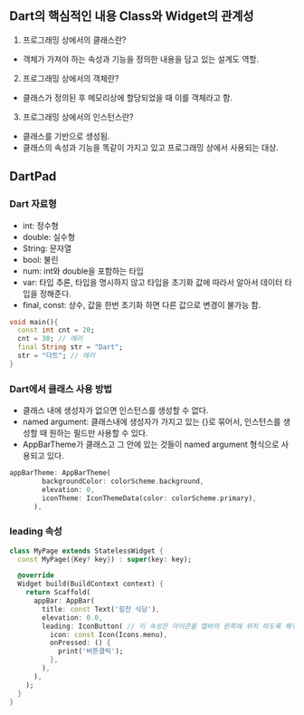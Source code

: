 ## Dart의 핵심적인 내용 Class와 Widget의 관계성
1. 프로그래밍 상에서의 클래스란?
- 객체가 가져야 하는 속성과 기능을 정의한 내용을 담고 있는 설계도 역할.

2. 프로그래밍 상에서의 객체란?
- 클래스가 정의된 후 메모리상에 할당되었을 때 이를 객체라고 함.

3. 프로그래밍 상에서의 인스턴스란?
- 클래스를 기반으로 생성됨.
- 클래스의 속성과 기능을 똑같이 가지고 있고 프로그래밍 상에서 사용되는 대상.

## DartPad
### Dart 자료형
- int: 정수형
- double: 실수형
- String: 문자열
- bool: 불린
- num: int와 double을 포함하는 타입
- var: 타입 추론, 타입을 명시하지 않고 타입을 초기화 값에 따라서 알아서 데이터 타입을 정해준다.
- final, const: 상수, 값을 한번 초기화 하면 다른 값으로 변경이 불가능 함.
```dart
void main(){
  const int cnt = 20;
  cnt = 30; // 에러
  final String str = "Dart";
  str = "다트"; // 에러
}
```
### Dart에서 클래스 사용 방법
- 클래스 내에 생성자가 없으면 인스턴스를 생성할 수 없다.
- named argument: 클래스내에 생성자가 가지고 있는 {}로 묶어서, 인스턴스를 생성할 때 원하는 필드만 사용할 수 있다.
- AppBarTheme가 클래스고 그 안에 있는 것들이 named argument 형식으로 사용되고 있다.
```dart
appBarTheme: AppBarTheme(
        backgroundColor: colorScheme.background,
        elevation: 0,
        iconTheme: IconThemeData(color: colorScheme.primary),
      ),
```
### leading 속성
```dart
class MyPage extends StatelessWidget {
  const MyPage({Key? key}) : super(key: key);

  @override
  Widget build(BuildContext context) {
    return Scaffold(
      appBar: AppBar(
        title: const Text('힘찬 식당'),
        elevation: 0.0,
        leading: IconButton( // 이 속성은 아이콘을 앱바의 왼쪽에 위치 하도록 해주는 것이고, 꼭 앱바에서만 쓰이는것은 아니다. 
          icon: const Icon(Icons.menu),
          onPressed: () {
            print('버튼클릭');
          },
        ),
      ),
    );
  }
}
```
